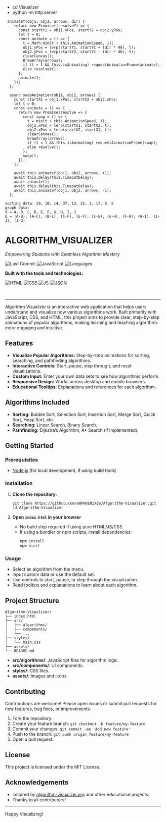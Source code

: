 - cd Visualizer
- python -m http.server

```
 animateY(obj1, obj2, arrows, dir) {
    return new Promise((resolveY) => {
      const startY1 = obj1.yPos, startY2 = obj2.yPos;
      let t = 0;
      const animate = () => {
        t = Math.min(t + this.AnimationSpeed, 1);
        obj1.yPos = lerp(startY1, startY1 + (dir * 40), t);
        obj2.yPos = lerp(startY2, startY2 - (dir * 40), t);
        clearCanvas();
        DrawArray(arrows);
        if (t < 1 && this.isAnimating) requestAnimationFrame(animate);
        else resolveY();
      };
      animate();
    });
  };

  async swapAnimation(obj1, obj2, arrows) {
    const startX1 = obj1.xPos, startX2 = obj2.xPos;
    let t = 0;
    const animate = () => {
      return new Promise(resolve => {
        const swap = () => {
          t = min(t + this.AnimationSpeed, 1);
          obj1.xPos = lerp(startX1, startX2, t);
          obj2.xPos = lerp(startX2, startX1, t);
          clearCanvas();
          DrawArray(arrows);
          if (t < 1 && this.isAnimating) requestAnimationFrame(swap);
          else resolve();
        };
        swap();
      });
    };

    await this.animateY(obj1, obj2, arrows, +1);
    await this.delay(this.TimeoutDelay);
    await animate();
    await this.delay(this.TimeoutDelay);
    await this.animateY(obj1, obj2, arrows, -1);
  };
  ```

  ```
  sorting data: 29, 10, 14, 37, 13, 25, 1, 17, 5, 8
  graph data: 
  V = A, B, C, D, E, F, G, H, I, J
  E = (A-B), (A-C), (B-E), (C-F), (E-F), (E-G), (G-H), (F-H), (H-I), (I-J), (J-G)

  ```


  # ALGORITHM_VISUALIZER

*Empowering Students with Seamless Algorithm Mastery*

![Last Commit](https://img.shields.io/github/last-commit/o0PHOENIX0o/Algorithm-Visualizer?color=gray) 
![JavaScript](https://img.shields.io/badge/javascript-82.5%25-yellow) 
![Languages](https://img.shields.io/github/languages/count/o0PHOENIX0o/Algorithm-Visualizer?color=blue)

**Built with the tools and technologies:**

![HTML](https://img.shields.io/badge/HTML-E34F26?logo=html5&logoColor=white)
![CSS](https://img.shields.io/badge/CSS-1572B6?logo=css3&logoColor=white)
![JS](https://img.shields.io/badge/JavaScript-F7DF1E?logo=javascript&logoColor=black)
![JSON](https://img.shields.io/badge/JSON-black?logo=json&logoColor=white)


<br/>

---

Algorithm Visualizer is an interactive web application that helps users understand and visualize how various algorithms work. Built primarily with JavaScript, CSS, and HTML, this project aims to provide clear, step-by-step animations of popular algorithms, making learning and teaching algorithms more engaging and intuitive.

## Features

- **Visualize Popular Algorithms:** Step-by-step animations for sorting, searching, and pathfinding algorithms.
- **Interactive Controls:** Start, pause, step through, and reset visualizations.
- **Custom Input:** Enter your own data sets to see how algorithms perform.
- **Responsive Design:** Works across desktop and mobile browsers.
- **Educational Tooltips:** Explanations and references for each algorithm.

## Algorithms Included

- **Sorting:** Bubble Sort, Selection Sort, Insertion Sort, Merge Sort, Quick Sort, Heap Sort, etc.
- **Searching:** Linear Search, Binary Search.
- **Pathfinding:** Dijkstra’s Algorithm, A* Search (if implemented).

## Getting Started

### Prerequisites

- [Node.js](https://nodejs.org/) (for local development, if using build tools)

### Installation

1. **Clone the repository:**
   ```bash
   git clone https://github.com/o0PHOENIX0o/Algorithm-Visualizer.git
   cd Algorithm-Visualizer
   ```

2. **Open `index.html` in your browser**
   - No build step required if using pure HTML/JS/CSS.
   - If using a bundler or npm scripts, install dependencies:
     ```bash
     npm install
     npm start
     ```

### Usage

- Select an algorithm from the menu.
- Input custom data or use the default set.
- Use controls to start, pause, or step through the visualization.
- Read tooltips and explanations to learn about each algorithm.

## Project Structure

```
Algorithm-Visualizer/
├── index.html
├── src/
│   ├── algorithms/
│   ├── components/
│   └── ...
├── styles/
│   └── main.css
├── assets/
└── README.md
```

- **src/algorithms/**: JavaScript files for algorithm logic.
- **src/components/**: UI components.
- **styles/**: CSS files.
- **assets/**: Images and icons.

## Contributing

Contributions are welcome! Please open issues or submit pull requests for new features, bug fixes, or improvements.

1. Fork the repository.
2. Create your feature branch: `git checkout -b feature/my-feature`
3. Commit your changes: `git commit -am 'Add new feature'`
4. Push to the branch: `git push origin feature/my-feature`
5. Open a pull request.

## License

This project is licensed under the MIT License.

## Acknowledgements

- Inspired by [algorithm-visualizer.org](https://algorithm-visualizer.org/) and other educational projects.
- Thanks to all contributors!

---

Happy Visualizing!